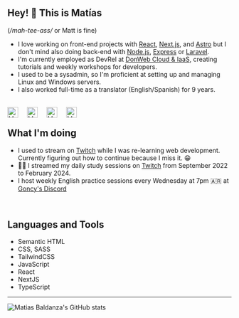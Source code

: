 ## Hey! 👋 This is Matías

\(_/mah-tee-ass/_ or Matt is fine\)

- I love working on front-end projects with [React](https://react.dev), [Next.js](https://nextjs.org/), and [Astro](https://astro.build/) but I don't mind also doing back-end with [Node.js](https://nodejs.org/), [Express](https://expressjs.com) or [Laravel](https://laravel.com/).
- I'm currently employed as DevRel at [DonWeb Cloud & IaaS](https://donweb.cloud), creating tutorials and weekly workshops for developers.
- I used to be a sysadmin, so I'm proficient at setting up and managing Linux and Windows servers.
- I also worked full-time as a translator (English/Spanish) for 9 years.

<br/>

<a href="https://twitter.com/matiasbaldanza">
<img align="left" alt="Matias Baldanza - Twitter" width="24px" src="https://icongr.am/fontawesome/twitter.svg?size=128&color=5095F0" style="margin-right: 20px;" />
</a>
<a href="https://linkedin.com/in/matiasbaldanza/">
<img align="left" alt="Matias Baldanza - LinkedIn" width="24px" src="https://icongr.am/fontawesome/linkedin.svg?size=128&color=5095F0" style="margin-right: 20px;" />
</a>
<a href="https://youtube.com/@Matiasbaldanza_dev">
<img align="left" alt="Matias Baldanza - YouTube" width="24px" src="https://icongr.am/fontawesome/youtube.svg?size=128&color=5095F0" style="margin-right: 20px;" />
</a>
<a href="https://twitch.gonzalopozzo.com">
<img align="left" alt="Matias Baldanza - Twitch" width="24px" src="https://icongr.am/fontawesome/twitch.svg?size=128&color=5095F0" style="margin-right: 20px;" />
</a>

<br />

## What I'm doing

- I used to stream on [Twitch](https://twitch.tv/matiasbaldanza) while I was re-learning web development. Currently figuring out how to continue because I miss it. 😁
- 👨‍💻 I streamed my daily study sessions on [Twitch](https://twitch.tv/matiasbaldanza) from September 2022 to February 2024.
- I host weekly English practice sessions every Wednesday at 7pm 🇦🇷 at [Goncy's Discord](https://discord.goncy.dev)

<br />

## Languages and Tools

- Semantic HTML
- CSS, SASS
- TailwindCSS
- JavaScript
- React
- NextJS
- TypeScript

---

![Matias Baldanza's GitHub stats](https://github-readme-stats.vercel.app/api?username=matiasbaldanza&show_icons=true&hide_border=true)
